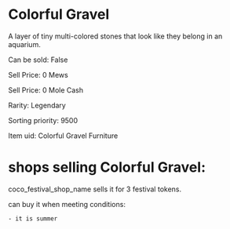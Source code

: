 # Colorful Gravel

A layer of tiny multi-colored stones that look like they belong in an aquarium.

Can be sold: False

Sell Price: 0 Mews

Sell Price: 0 Mole Cash

Rarity: Legendary

Sorting priority: 9500

Item uid: Colorful Gravel Furniture

# shops selling Colorful Gravel:

coco_festival_shop_name sells it for 3 festival tokens.

  can buy it when meeting conditions: 

    - it is summer